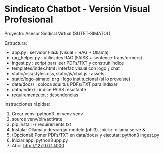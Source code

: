# Sindicato Chatbot - Versión Visual Profesional

Proyecto: Asesor Sindical Virtual (SUTET-SIMATOL)

Estructura:
- app.py : servidor Flask (visual + RAG + Ollama)
- rag_helper.py : utilidades RAG (FAISS + sentence-transformers)
- ingest.py : script para leer PDFs/TXT y construir índice
- templates/index.html : interfaz visual con logo y chat
- static/css/styles.css, static/js/chat.js : assets
- static/logo-simatol.png : logo institucional (si lo proveíste)
- data/docs/ : coloca aquí tus PDFs/TXT para indexar
- data/index/ : índice FAISS resultante
- requirements.txt : dependencias

Instrucciones rápidas:
1. Crear venv: python3 -m venv venv
2. source venv/bin/activate
3. pip install -r requirements.txt
4. Instalar Ollama y descargar modelo (phi3). Iniciar: ollama serve &
5. (Opcional) Poner PDFs/TXT en data/docs/ y ejecutar: python3 ingest.py
6. Iniciar app: python3 app.py
7. Abrir http://127.0.0.1:5000

